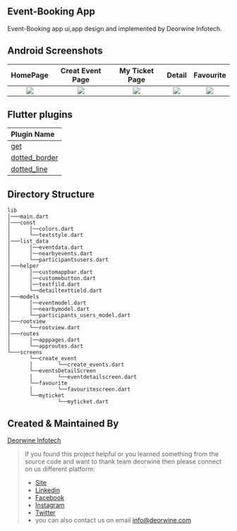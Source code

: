 ## Event-Booking App

Event-Booking app ui,app design and implemented by Deorwine Infotech.

## Android Screenshots
  HomePage                 |   Creat Event Page        |  My Ticket Page           |    Detail                 |   Favourite
:-------------------------:|:-------------------------:|:-------------------------:|:-------------------------:|:-------------------------:|
![](https://user-images.githubusercontent.com/75465378/115507962-69493200-a29a-11eb-8b46-30c8608a86bb.jpg)|![](https://user-images.githubusercontent.com/75465378/115508039-80881f80-a29a-11eb-9a30-39a57bb23b1b.jpg)|![](https://user-images.githubusercontent.com/75465378/115508110-94338600-a29a-11eb-8ff1-68383b8a32d6.jpg)|![](https://user-images.githubusercontent.com/75465378/115508623-289de880-a29b-11eb-8921-e191e5747704.jpg)|![](https://user-images.githubusercontent.com/75465378/115508762-52efa600-a29b-11eb-9793-e12b949bb68f.jpg)|


## Flutter plugins
Plugin Name        | 
:-------------------------|
|[get](https://pub.dev/packages/get) |
|[dotted_border](https://pub.dev/packages/dotted_border) |
|[dotted_line](https://pub.dev/packages/dotted_line)|



## Directory Structure
```
lib
│───main.dart    
│───const
│      │──colors.dart
│      └──textstyle.dart
│───list_data
│      │──eventdata.dart
│      │──nearbyevents.dart
│      └──participantsusers.dart
│───helper
│      │──customappbar.dart
│      │──customebutton.dart
│      │──textfild.dart
│      └──detailtexttield.dart
│───models
│      │──eventmodel.dart
│      │──nearbymodel.dart
│      └──participants_users_model.dart
│───rootview
│      └──rootview.dart
│───routes
│      │──apppages.dart
│      └──approutes.dart
└───screens
       └──create_event
       │        └──create_events.dart
       └──eventsDetailScreen
       │        └──eventdetailscreen.dart
       └──favourite
       │        └──favouritescreen.dart
       └──myticket
                └──myticket.dart
```



## Created & Maintained By

[Deorwine Infotech](https://deorwine.com/)

 
 
 
 

> If you found this project helpful or you learned something from the source code and want to thank team deorwine then please connect on us different platform:
>  * [Site](https://deorwine.com/)
>  * [Linkedin](https://www.linkedin.com/company/deorwine-infotech)
>  * [Facebook](https://www.facebook.com/deorinfo/)
>  * [Instagram](https://www.instagram.com/deorwine_infotech/)
>  * [Twitter ](https://twitter.com/DeorwineI)
>  * you can also contact us on email info@deorwine.com 
















